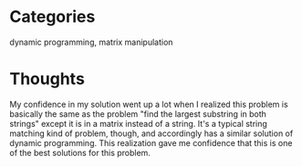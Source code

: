 # Categories
dynamic programming, matrix manipulation

# Thoughts
My confidence in my solution went up a lot when I realized this problem is basically the same as the problem "find 
the largest substring in both strings" except it is in a matrix instead of a string. It's a typical string matching 
kind of problem, though, and accordingly has a similar solution of dynamic programming. This realization gave me 
confidence that this is one of the best solutions for this problem.